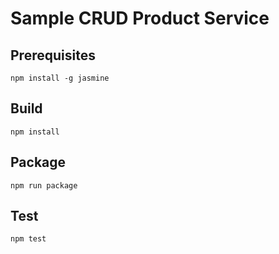 # Sample CRUD Product Service

## Prerequisites
```
npm install -g jasmine
```

## Build
```
npm install
``` 

## Package
```
npm run package
``` 

## Test
```
npm test
```